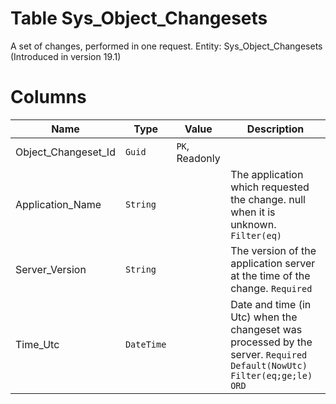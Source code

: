 # Table Sys_Object_Changesets

A set of changes, performed in one request. Entity: Sys_Object_Changesets (Introduced in version 19.1)

# Columns

| Name | Type | Value | Description |
| - | - | - | --- |
|Object_Changeset_Id|`Guid`|`PK`, Readonly||
|Application_Name|`String`||The application which requested the change. null when it is unknown. `Filter(eq)` |
|Server_Version|`String`||The version of the application server at the time of the change. `Required` |
|Time_Utc|`DateTime`||Date and time (in Utc) when the changeset was processed by the server. `Required` `Default(NowUtc)` `Filter(eq;ge;le)` `ORD` |
